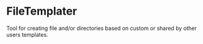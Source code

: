 # FileTemplater
Tool for creating file and/or directories based on custom or shared by other users templates.
